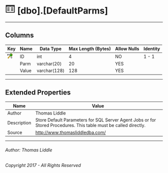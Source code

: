 #### 

# ![Tables](../Images/Table32.png) [dbo].[DefaultParms]

---

## <a name="#columns"></a>Columns

| Key | Name | Data Type | Max Length (Bytes) | Allow Nulls | Identity |
|---|---|---|---|---|---|
| [![Cluster Primary Key PK_DefaultParms: ID](../Images/pkcluster.png)](#indexes) | ID | int | 4 | NO | 1 - 1 |
|  | Parm | varchar(20) | 20 | YES |  |
|  | Value | varchar(128) | 128 | YES |  |


---

## <a name="#extendedproperties"></a>Extended Properties

| Name | Value |
|---|---|
| Author | Thomas Liddle |
| Description | Store Default Parameters for SQL Server Agent Jobs or for Stored Procedures.  This table must be called directly. |
| Source | http://www.thomasliddledba.com/ |


---

###### Author:  Thomas Liddle

###### Copyright 2017 - All Rights Reserved